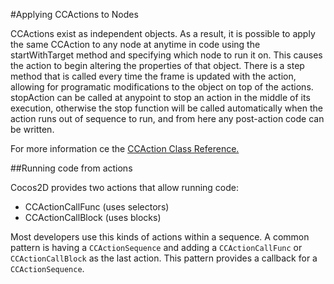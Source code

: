 #Applying CCActions to Nodes

CCActions exist as independent objects.  As a result, it is possible to apply the same CCAction to any node at anytime in code using the startWithTarget method and specifying which node to run it on.  This causes the action to begin altering the properties of that object.  There is a step method that is called every time the frame is updated with the action, allowing for programatic modifications to the object on top of the actions.  stopAction can be called at anypoint to stop an action in the middle of its execution, otherwise the stop function will be called automatically when the action runs out of sequence to run, and from here any post-action code can be written.

For more information ce the [CCAction Class Reference.](http://www.cocos2d-swift.org/docs/api/Classes/CCAction.html#//api/name/stop)

##Running code from actions

Cocos2D provides two actions that allow running code:

- CCActionCallFunc (uses selectors)
- CCActionCallBlock (uses blocks)

Most developers use this kinds of actions within a sequence. A common pattern is having a `CCActionSequence` and adding a `CCActionCallFunc` or `CCActionCallBlock` as the last action. This pattern provides a callback for a `CCActionSequence`.